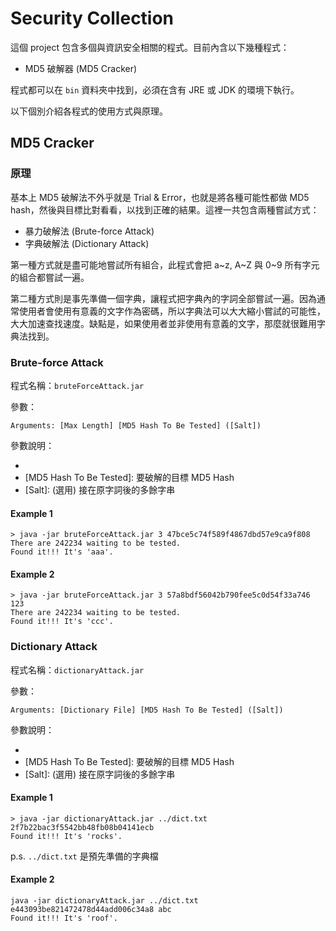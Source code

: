 # Security Collection

這個 project 包含多個與資訊安全相關的程式。目前內含以下幾種程式：

- MD5 破解器 (MD5 Cracker)

程式都可以在 `bin` 資料夾中找到，必須在含有 JRE 或 JDK 的環境下執行。

以下個別介紹各程式的使用方式與原理。

## MD5 Cracker

### 原理

基本上 MD5 破解法不外乎就是 Trial & Error，也就是將各種可能性都做 MD5 hash，然後與目標比對看看，以找到正確的結果。這裡一共包含兩種嘗試方式：

- 暴力破解法 (Brute-force Attack)
- 字典破解法 (Dictionary Attack)

第一種方式就是盡可能地嘗試所有組合，此程式會把 a~z, A~Z 與 0~9 所有字元的組合都嘗試一遍。

第二種方式則是事先準備一個字典，讓程式把字典內的字詞全部嘗試一遍。因為通常使用者會使用有意義的文字作為密碼，所以字典法可以大大縮小嘗試的可能性，大大加速查找速度。缺點是，如果使用者並非使用有意義的文字，那麼就很難用字典法找到。

### Brute-force Attack

程式名稱：`bruteForceAttack.jar`

參數：

```
Arguments: [Max Length] [MD5 Hash To Be Tested] ([Salt])
```

參數說明：
- [Max Length]: 嘗試字詞時的最長長度
- [MD5 Hash To Be Tested]: 要破解的目標 MD5 Hash
- [Salt]: (選用) 接在原字詞後的多餘字串

#### Example 1

```
> java -jar bruteForceAttack.jar 3 47bce5c74f589f4867dbd57e9ca9f808
There are 242234 waiting to be tested.
Found it!!! It's 'aaa'.
```

#### Example 2

```
> java -jar bruteForceAttack.jar 3 57a8bdf56042b790fee5c0d54f33a746 123
There are 242234 waiting to be tested.
Found it!!! It's 'ccc'.
```

### Dictionary Attack

程式名稱：`dictionaryAttack.jar`

參數：

```
Arguments: [Dictionary File] [MD5 Hash To Be Tested] ([Salt])
```

參數說明：
- [Dictionary File]: 字典檔位置
- [MD5 Hash To Be Tested]: 要破解的目標 MD5 Hash
- [Salt]: (選用) 接在原字詞後的多餘字串

#### Example 1

```
> java -jar dictionaryAttack.jar ../dict.txt 2f7b22bac3f5542bb48fb08b04141ecb
Found it!!! It's 'rocks'.
```

p.s. `../dict.txt` 是預先準備的字典檔

#### Example 2

```
java -jar dictionaryAttack.jar ../dict.txt e443093be821472478d44add006c34a8 abc
Found it!!! It's 'roof'.
```
